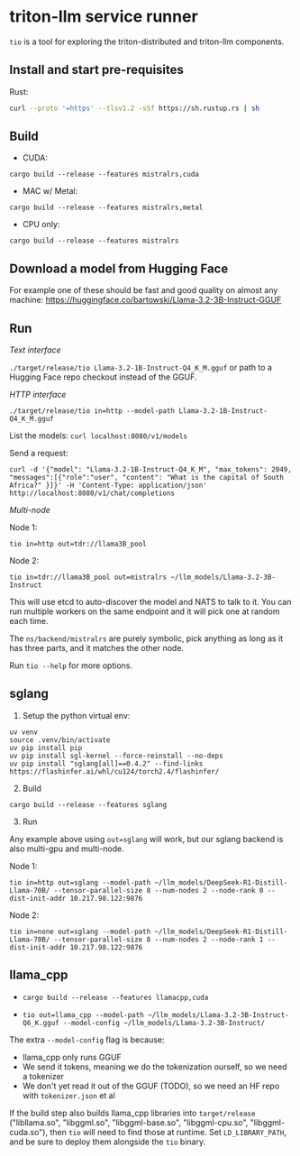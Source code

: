 # triton-llm service runner

`tio` is a tool for exploring the triton-distributed and triton-llm components.

## Install and start pre-requisites

Rust:
```bash
curl --proto '=https' --tlsv1.2 -sSf https://sh.rustup.rs | sh
```

## Build

- CUDA:

`cargo build --release --features mistralrs,cuda`

- MAC w/ Metal:

`cargo build --release --features mistralrs,metal`

- CPU only:

`cargo build --release --features mistralrs`

## Download a model from Hugging Face

For example one of these should be fast and good quality on almost any machine: https://huggingface.co/bartowski/Llama-3.2-3B-Instruct-GGUF

## Run

*Text interface*

`./target/release/tio Llama-3.2-1B-Instruct-Q4_K_M.gguf` or path to a Hugging Face repo checkout instead of the GGUF.

*HTTP interface*

`./target/release/tio in=http --model-path Llama-3.2-1B-Instruct-Q4_K_M.gguf`

List the models: `curl localhost:8080/v1/models`

Send a request:
```
curl -d '{"model": "Llama-3.2-1B-Instruct-Q4_K_M", "max_tokens": 2049, "messages":[{"role":"user", "content": "What is the capital of South Africa?" }]}' -H 'Content-Type: application/json' http://localhost:8080/v1/chat/completions
```

*Multi-node*

Node 1:
```
tio in=http out=tdr://llama3B_pool
```

Node 2:
```
tio in=tdr://llama3B_pool out=mistralrs ~/llm_models/Llama-3.2-3B-Instruct
```

This will use etcd to auto-discover the model and NATS to talk to it. You can run multiple workers on the same endpoint and it will pick one at random each time.

The `ns/backend/mistralrs` are purely symbolic, pick anything as long as it has three parts, and it matches the other node.

Run `tio --help` for more options.

## sglang

1. Setup the python virtual env:

```
uv venv
source .venv/bin/activate
uv pip install pip
uv pip install sgl-kernel --force-reinstall --no-deps
uv pip install "sglang[all]==0.4.2" --find-links https://flashinfer.ai/whl/cu124/torch2.4/flashinfer/
```

2. Build

```
cargo build --release --features sglang
```

3. Run

Any example above using `out=sglang` will work, but our sglang backend is also multi-gpu and multi-node.

Node 1:
```
tio in=http out=sglang --model-path ~/llm_models/DeepSeek-R1-Distill-Llama-70B/ --tensor-parallel-size 8 --num-nodes 2 --node-rank 0 --dist-init-addr 10.217.98.122:9876
```

Node 2:
```
tio in=none out=sglang --model-path ~/llm_models/DeepSeek-R1-Distill-Llama-70B/ --tensor-parallel-size 8 --num-nodes 2 --node-rank 1 --dist-init-addr 10.217.98.122:9876
```

## llama_cpp

- `cargo build --release --features llamacpp,cuda`

- `tio out=llama_cpp --model-path ~/llm_models/Llama-3.2-3B-Instruct-Q6_K.gguf --model-config ~/llm_models/Llama-3.2-3B-Instruct/`

The extra `--model-config` flag is because:
- llama_cpp only runs GGUF
- We send it tokens, meaning we do the tokenization ourself, so we need a tokenizer
- We don't yet read it out of the GGUF (TODO), so we need an HF repo with `tokenizer.json` et al

If the build step also builds llama_cpp libraries into `target/release` ("libllama.so", "libggml.so", "libggml-base.so", "libggml-cpu.so", "libggml-cuda.so"), then `tio` will need to find those at runtime. Set `LD_LIBRARY_PATH`, and be sure to deploy them alongside the `tio` binary.
